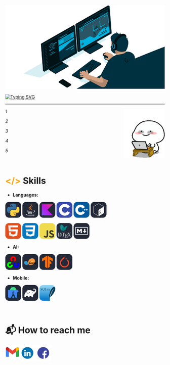 ![MasterHead](images/Banner-crop.gif)

[![Typing SVG](https://readme-typing-svg.herokuapp.com?font=Fira+Code&weight=600&size=25&pause=1000&color=3DF75A&width=435&lines=Hi%2C+welcome+to+my+GitHub+%F0%9F%91%8B)](https://git.io/typing-svg)

---------------------

<img align="right" alt="TypingGif" src="images/Typing.gif" width="130" />
<p><em>
1

2

3

4

5

</em></p>


<br>


# <span style="color: #FFA500;">&lt;/&gt;</span> Skills

- **Languages:**

<p>
  <img src="images/Python-Dark.svg" alt="Python" width="50" height="50">
  <img src="images/Java-Dark.svg" alt="Java" width="50" height="50">
  <img src="images/Kotlin-Dark.svg" alt="Kotlin" width="50" height="50">
  <img src="images/C.svg" alt="C" width="50" height="50">
  <img src="images/CPP.svg" alt="C++" width="50" height="50">
  <img src="images/Bash-Dark.svg" alt="Bash" width="50" height="50">
</p>
<p>
  <img src="images/HTML.svg" alt="HTML" width="50" height="50">
  <img src="images/CSS.svg" alt="CSS" width="50" height="50">
  <img src="images/JavaScript.svg" alt="JavaScript" width="50" height="50">
  <img src="images/LaTeX-Dark.svg" alt="Latex" width="50" height="50">
  <img src="images/Markdown-Dark.svg" alt="MarkDown" width="50" height="50">
</p>

- **AI:**

<p>
  <img src="images/OpenCV-Dark.svg" alt="Open-CV" width="50" height="50">
  <img src="images/ScikitLearn-Dark.svg" alt="Scikit-learn" width="50" height="50">
  <img src="images/TensorFlow-Dark.svg" alt="Tensorflow" width="50" height="50">
  <img src="images/PyTorch-Dark.svg" alt="PyTorch" width="50" height="50">
</p>

- **Mobile:**

<p>
  <img src="images/AndroidStudio-Dark.svg" alt="Android Studio" width="50" height="50">
  <img src="images/Gradle-Dark.svg" alt="Gradle" width="50" height="50">
  <img src="images/SQLite.svg" alt="SQLite" width="50" height="50">
</p>


<br>

# 📬 How to reach me

<a href="mailto:chutrunganh04@gmail.com">
  <img height="45" align="left" alt="Gmail" src="images/gmail.png" />
</a>
<a href="https://www.linkedin.com/in/chu-trung-anh" >
  <img height="50" align="left" alt="LinkedIn" src="images/LinkedIn.gif" />
</a>
<a href="https://www.facebook.com/profile.php?id=100045548761533">
  <img height="50" align="left" alt="Facebook" src="images/Facebook.gif" />
</a>

